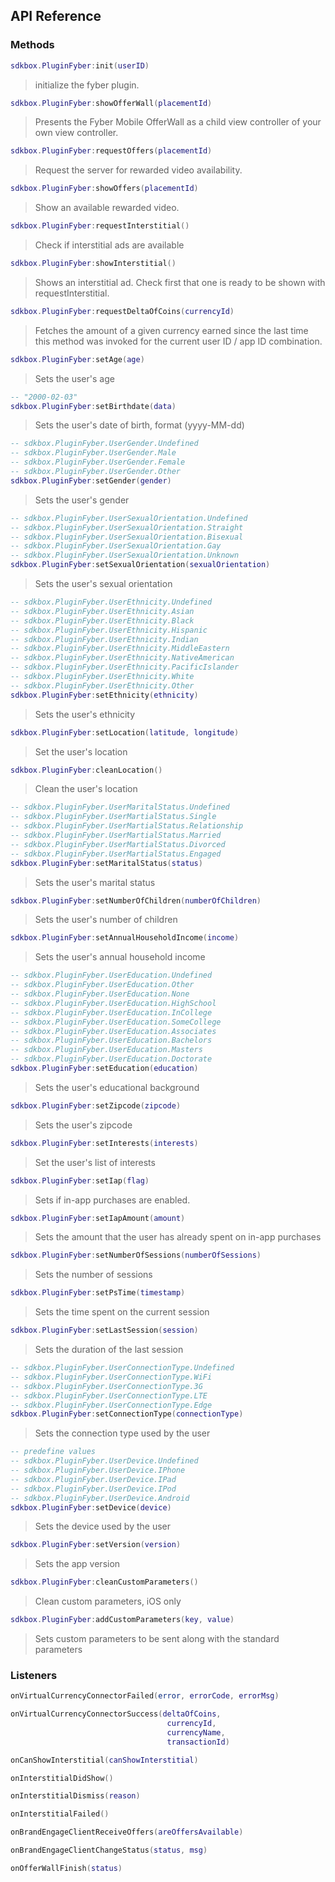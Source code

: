 ## API Reference

### Methods
```lua
sdkbox.PluginFyber:init(userID)
```
> initialize the fyber plugin.

```lua
sdkbox.PluginFyber:showOfferWall(placementId)
```
> Presents the Fyber Mobile OfferWall as a child view controller of your own view controller.

```lua
sdkbox.PluginFyber:requestOffers(placementId)
```
> Request the server for rewarded video availability.

```lua
sdkbox.PluginFyber:showOffers(placementId)
```
> Show an available rewarded video.

```lua
sdkbox.PluginFyber:requestInterstitial()
```
> Check if interstitial ads are available

```lua
sdkbox.PluginFyber:showInterstitial()
```
> Shows an interstitial ad. Check first that one is ready to be shown with requestInterstitial.

```lua
sdkbox.PluginFyber:requestDeltaOfCoins(currencyId)
```
> Fetches the amount of a given currency earned since the last time this method was
invoked for the current user ID / app ID combination.

```lua
sdkbox.PluginFyber:setAge(age)
```
>  Sets the user's age

```lua
-- "2000-02-03"
sdkbox.PluginFyber:setBirthdate(data)
```
>  Sets the user's date of birth, format (yyyy-MM-dd)

```lua
-- sdkbox.PluginFyber.UserGender.Undefined
-- sdkbox.PluginFyber.UserGender.Male
-- sdkbox.PluginFyber.UserGender.Female
-- sdkbox.PluginFyber.UserGender.Other
sdkbox.PluginFyber:setGender(gender)
```
>  Sets the user's gender

```lua
-- sdkbox.PluginFyber.UserSexualOrientation.Undefined
-- sdkbox.PluginFyber.UserSexualOrientation.Straight
-- sdkbox.PluginFyber.UserSexualOrientation.Bisexual
-- sdkbox.PluginFyber.UserSexualOrientation.Gay
-- sdkbox.PluginFyber.UserSexualOrientation.Unknown
sdkbox.PluginFyber:setSexualOrientation(sexualOrientation)
```
>  Sets the user's sexual orientation

```lua
-- sdkbox.PluginFyber.UserEthnicity.Undefined
-- sdkbox.PluginFyber.UserEthnicity.Asian
-- sdkbox.PluginFyber.UserEthnicity.Black
-- sdkbox.PluginFyber.UserEthnicity.Hispanic
-- sdkbox.PluginFyber.UserEthnicity.Indian
-- sdkbox.PluginFyber.UserEthnicity.MiddleEastern
-- sdkbox.PluginFyber.UserEthnicity.NativeAmerican
-- sdkbox.PluginFyber.UserEthnicity.PacificIslander
-- sdkbox.PluginFyber.UserEthnicity.White
-- sdkbox.PluginFyber.UserEthnicity.Other
sdkbox.PluginFyber:setEthnicity(ethnicity)
```
>  Sets the user's ethnicity

```lua
sdkbox.PluginFyber:setLocation(latitude, longitude)
```
>  Set the user's location

```lua
sdkbox.PluginFyber:cleanLocation()
```
> Clean the user's location

```lua
-- sdkbox.PluginFyber.UserMaritalStatus.Undefined
-- sdkbox.PluginFyber.UserMartialStatus.Single
-- sdkbox.PluginFyber.UserMartialStatus.Relationship
-- sdkbox.PluginFyber.UserMartialStatus.Married
-- sdkbox.PluginFyber.UserMartialStatus.Divorced
-- sdkbox.PluginFyber.UserMartialStatus.Engaged
sdkbox.PluginFyber:setMaritalStatus(status)
```
>  Sets the user's marital status

```lua
sdkbox.PluginFyber:setNumberOfChildren(numberOfChildren)
```
>  Sets the user's number of children

```lua
sdkbox.PluginFyber:setAnnualHouseholdIncome(income)
```
>  Sets the user's annual household income

```lua
-- sdkbox.PluginFyber.UserEducation.Undefined
-- sdkbox.PluginFyber.UserEducation.Other
-- sdkbox.PluginFyber.UserEducation.None
-- sdkbox.PluginFyber.UserEducation.HighSchool
-- sdkbox.PluginFyber.UserEducation.InCollege
-- sdkbox.PluginFyber.UserEducation.SomeCollege
-- sdkbox.PluginFyber.UserEducation.Associates
-- sdkbox.PluginFyber.UserEducation.Bachelors
-- sdkbox.PluginFyber.UserEducation.Masters
-- sdkbox.PluginFyber.UserEducation.Doctorate
sdkbox.PluginFyber:setEducation(education)
```
>  Sets the user's educational background

```lua
sdkbox.PluginFyber:setZipcode(zipcode)
```
>  Sets the user's zipcode

```lua
sdkbox.PluginFyber:setInterests(interests)
```
>  Set the user's list of interests

```lua
sdkbox.PluginFyber:setIap(flag)
```
>  Sets if in-app purchases are enabled.

```lua
sdkbox.PluginFyber:setIapAmount(amount)
```
>  Sets the amount that the user has already spent on in-app purchases

```lua
sdkbox.PluginFyber:setNumberOfSessions(numberOfSessions)
```
>  Sets the number of sessions

```lua
sdkbox.PluginFyber:setPsTime(timestamp)
```
>  Sets the time spent on the current session

```lua
sdkbox.PluginFyber:setLastSession(session)
```
>  Sets the duration of the last session

```lua
-- sdkbox.PluginFyber.UserConnectionType.Undefined
-- sdkbox.PluginFyber.UserConnectionType.WiFi
-- sdkbox.PluginFyber.UserConnectionType.3G
-- sdkbox.PluginFyber.UserConnectionType.LTE
-- sdkbox.PluginFyber.UserConnectionType.Edge
sdkbox.PluginFyber:setConnectionType(connectionType)
```
>  Sets the connection type used by the user

```lua
-- predefine values
-- sdkbox.PluginFyber.UserDevice.Undefined
-- sdkbox.PluginFyber.UserDevice.IPhone
-- sdkbox.PluginFyber.UserDevice.IPad
-- sdkbox.PluginFyber.UserDevice.IPod
-- sdkbox.PluginFyber.UserDevice.Android
sdkbox.PluginFyber:setDevice(device)
```
>  Sets the device used by the user

```lua
sdkbox.PluginFyber:setVersion(version)
```
>  Sets the app version

```lua
sdkbox.PluginFyber:cleanCustomParameters()
```
> Clean custom parameters, iOS only

```lua
sdkbox.PluginFyber:addCustomParameters(key, value)
```
>  Sets custom parameters to be sent along with the standard parameters


### Listeners
```lua
onVirtualCurrencyConnectorFailed(error, errorCode, errorMsg)
```

```lua
onVirtualCurrencyConnectorSuccess(deltaOfCoins,
                                   currencyId,
                                   currencyName,
                                   transactionId)
```

```lua
onCanShowInterstitial(canShowInterstitial)
```

```lua
onInterstitialDidShow()
```

```lua
onInterstitialDismiss(reason)
```

```lua
onInterstitialFailed()
```

```lua
onBrandEngageClientReceiveOffers(areOffersAvailable)
```

```lua
onBrandEngageClientChangeStatus(status, msg)
```

```lua
onOfferWallFinish(status)
```


